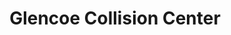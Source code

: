 ---
title: "Glencoe Collision Center"
url: /glencoe/glencoe-collision-center/
shop: Autowerkstatt
---